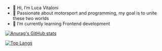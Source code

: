 - 👋 Hi, I’m Luca Vitaloni
- 🎯 Passionate about motorsport and programming, my goal is to unite these two worlds
- 🌱 I’m currently learning Frontend development

[![Anurag's GitHub stats](https://github-readme-stats.vercel.app/api?username=0xViT)](https://github.com/0xViT/github-readme-stats)

[![Top Langs](https://github-readme-stats.vercel.app/api/top-langs/?username=0xViT)](https://github.com/0xViT/github-readme-stats)
